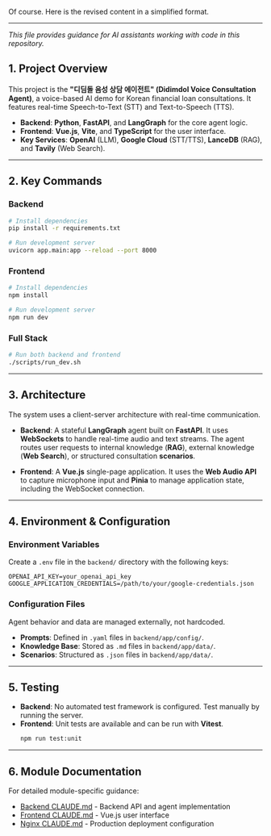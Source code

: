 Of course. Here is the revised content in a simplified format.

---

_This file provides guidance for AI assistants working with code in this repository._

## 1\. Project Overview

This project is the **"디딤돌 음성 상담 에이전트" (Didimdol Voice Consultation Agent)**, a voice-based AI demo for Korean financial loan consultations. It features real-time Speech-to-Text (STT) and Text-to-Speech (TTS).

- **Backend**: **Python**, **FastAPI**, and **LangGraph** for the core agent logic.
- **Frontend**: **Vue.js**, **Vite**, and **TypeScript** for the user interface.
- **Key Services**: **OpenAI** (LLM), **Google Cloud** (STT/TTS), **LanceDB** (RAG), and **Tavily** (Web Search).

---

## 2\. Key Commands

### Backend

```bash
# Install dependencies
pip install -r requirements.txt

# Run development server
uvicorn app.main:app --reload --port 8000
```

### Frontend

```bash
# Install dependencies
npm install

# Run development server
npm run dev
```

### Full Stack

```bash
# Run both backend and frontend
./scripts/run_dev.sh
```

---

## 3\. Architecture

The system uses a client-server architecture with real-time communication.

- **Backend**: A stateful **LangGraph** agent built on **FastAPI**. It uses **WebSockets** to handle real-time audio and text streams. The agent routes user requests to internal knowledge (**RAG**), external knowledge (**Web Search**), or structured consultation **scenarios**.

- **Frontend**: A **Vue.js** single-page application. It uses the **Web Audio API** to capture microphone input and **Pinia** to manage application state, including the WebSocket connection.

---

## 4\. Environment & Configuration

### Environment Variables

Create a `.env` file in the `backend/` directory with the following keys:

```env
OPENAI_API_KEY=your_openai_api_key
GOOGLE_APPLICATION_CREDENTIALS=/path/to/your/google-credentials.json
```

### Configuration Files

Agent behavior and data are managed externally, not hardcoded.

- **Prompts**: Defined in `.yaml` files in `backend/app/config/`.
- **Knowledge Base**: Stored as `.md` files in `backend/app/data/`.
- **Scenarios**: Structured as `.json` files in `backend/app/data/`.

---

## 5\. Testing

- **Backend**: No automated test framework is configured. Test manually by running the server.
- **Frontend**: Unit tests are available and can be run with **Vitest**.
  ```bash
  npm run test:unit
  ```

---

## 6\. Module Documentation

For detailed module-specific guidance:

- [Backend CLAUDE.md](backend/CLAUDE.md) - Backend API and agent implementation
- [Frontend CLAUDE.md](frontend/CLAUDE.md) - Vue.js user interface
- [Nginx CLAUDE.md](nginx/CLAUDE.md) - Production deployment configuration

